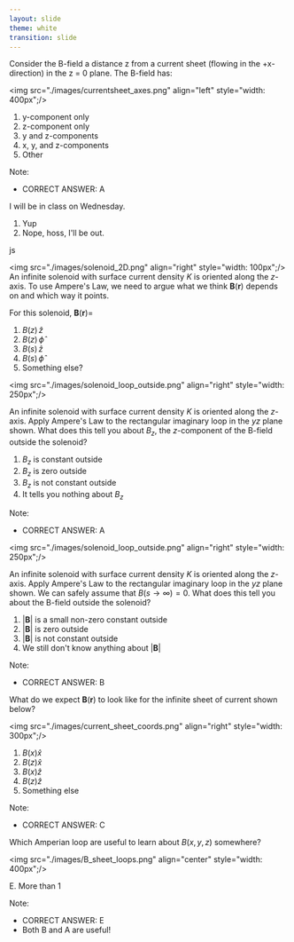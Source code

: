 ```yaml
---
layout: slide
theme: white
transition: slide
---
```


<section data-markdown>

Consider the B-field a distance z from a current sheet (flowing in the +x-direction) in the z = 0 plane. The B-field has:

<img src="./images/currentsheet_axes.png" align="left" style="width: 400px";/>

1. y-component only
2. z-component only
3. y and z-components
4. x, y, and z-components
5. Other

Note:
* CORRECT ANSWER: A

</section>

<section data-markdown>
I will be in class on Wednesday.

1. Yup
2. Nope, hoss, I'll be out.

</section>js

<section data-markdown>

<img src="./images/solenoid_2D.png" align="right" style="width: 100px";/>
An infinite solenoid with surface current density $K$ is oriented along the $z$-axis. To use Ampere's Law, we need to argue what we think $\mathbf{B}(\mathbf{r})$ depends on and which way it points.

For this solenoid, $\mathbf{B}(\mathbf{r})=$

1. $B(z)\,\hat{z}$
2. $B(z)\,\hat{\phi}$
3. $B(s)\,\hat{z}$
4. $B(s)\,\hat{\phi}$
5. Something else?
</section>

<section data-markdown>

<img src="./images/solenoid_loop_outside.png" align="right" style="width: 250px";/>

An infinite solenoid with surface current density $K$ is oriented along the $z$-axis. Apply Ampere's Law to the rectangular imaginary loop in the $yz$ plane shown.  What does this tell you about $B_z$, the $z$-component of the B-field outside the solenoid?

1. $B_z$ is constant outside
2. $B_z$ is zero outside
3. $B_z$ is not constant outside
4. It tells you nothing about $B_z$

Note:
* CORRECT ANSWER: A

</section>

<section data-markdown>

<img src="./images/solenoid_loop_outside.png" align="right" style="width: 250px";/>

An infinite solenoid with surface current density $K$ is oriented along the $z$-axis. Apply Ampere's Law to the rectangular imaginary loop in the $yz$ plane shown. We can safely assume that $B(s\rightarrow\infty)=0$. What does this tell you about the B-field outside the solenoid?

1. $|\mathbf{B}|$ is a small non-zero constant outside
2. $|\mathbf{B}|$ is zero outside
3. $|\mathbf{B}|$ is not constant outside
4. We still don't know anything about $|\mathbf{B}|$

Note:
* CORRECT ANSWER: B

</section>

<section data-markdown>

What do we expect $\mathbf{B}(\mathbf{r})$ to look like for the infinite sheet of current shown below?

<img src="./images/current_sheet_coords.png" align="right" style="width: 300px";/>


1. $B(x)\hat{x}$
2. $B(z)\hat{x}$
3. $B(x)\hat{z}$
4. $B(z)\hat{z}$
5. Something else

Note:
* CORRECT ANSWER: C

</section>

<section data-markdown>

Which Amperian loop are useful to learn about $B(x,y,z)$ somewhere?

<img src="./images/B_sheet_loops.png" align="center" style="width: 400px";/>

E. More than 1

Note:
* CORRECT ANSWER: E
* Both B and A are useful!

</section>
